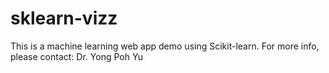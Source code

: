 # sklearn-vizz
This is a machine learning web app demo using Scikit-learn.  For more info, please contact:  Dr. Yong Poh Yu
